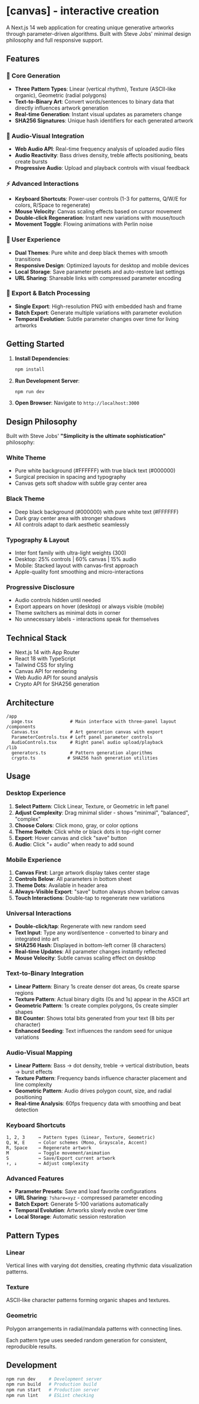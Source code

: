 # [canvas] - interactive creation

A Next.js 14 web application for creating unique generative artworks through parameter-driven algorithms. Built with Steve Jobs' minimal design philosophy and full responsive support.

## Features

### **🎨 Core Generation**
- **Three Pattern Types**: Linear (vertical rhythm), Texture (ASCII-like organic), Geometric (radial polygons)
- **Text-to-Binary Art**: Convert words/sentences to binary data that directly influences artwork generation
- **Real-time Generation**: Instant visual updates as parameters change
- **SHA256 Signatures**: Unique hash identifiers for each generated artwork

### **🎵 Audio-Visual Integration**
- **Web Audio API**: Real-time frequency analysis of uploaded audio files
- **Audio Reactivity**: Bass drives density, treble affects positioning, beats create bursts
- **Progressive Audio**: Upload and playback controls with visual feedback

### **⚡ Advanced Interactions**
- **Keyboard Shortcuts**: Power-user controls (1-3 for patterns, Q/W/E for colors, R/Space to regenerate)
- **Mouse Velocity**: Canvas scaling effects based on cursor movement
- **Double-click Regeneration**: Instant new variations with mouse/touch
- **Movement Toggle**: Flowing animations with Perlin noise

### **🎯 User Experience**
- **Dual Themes**: Pure white and deep black themes with smooth transitions
- **Responsive Design**: Optimized layouts for desktop and mobile devices
- **Local Storage**: Save parameter presets and auto-restore last settings
- **URL Sharing**: Shareable links with compressed parameter encoding

### **📁 Export & Batch Processing**
- **Single Export**: High-resolution PNG with embedded hash and frame
- **Batch Export**: Generate multiple variations with parameter evolution
- **Temporal Evolution**: Subtle parameter changes over time for living artworks

## Getting Started

1. **Install Dependencies**:
   ```bash
   npm install
   ```

2. **Run Development Server**:
   ```bash
   npm run dev
   ```

3. **Open Browser**:
   Navigate to `http://localhost:3000`

## Design Philosophy

Built with Steve Jobs' **"Simplicity is the ultimate sophistication"** philosophy:

### **White Theme**
- Pure white background (#FFFFFF) with true black text (#000000)
- Surgical precision in spacing and typography
- Canvas gets soft shadow with subtle gray center area

### **Black Theme** 
- Deep black background (#000000) with pure white text (#FFFFFF)
- Dark gray center area with stronger shadows
- All controls adapt to dark aesthetic seamlessly

### **Typography & Layout**
- Inter font family with ultra-light weights (300)
- Desktop: 25% controls | 60% canvas | 15% audio
- Mobile: Stacked layout with canvas-first approach
- Apple-quality font smoothing and micro-interactions

### **Progressive Disclosure**
- Audio controls hidden until needed
- Export appears on hover (desktop) or always visible (mobile)
- Theme switchers as minimal dots in corner
- No unnecessary labels - interactions speak for themselves

## Technical Stack

- Next.js 14 with App Router
- React 18 with TypeScript
- Tailwind CSS for styling
- Canvas API for rendering
- Web Audio API for sound analysis
- Crypto API for SHA256 generation

## Architecture

```
/app
  page.tsx              # Main interface with three-panel layout
/components
  Canvas.tsx            # Art generation canvas with export
  ParameterControls.tsx # Left panel parameter controls
  AudioControls.tsx     # Right panel audio upload/playback
/lib
  generators.ts         # Pattern generation algorithms
  crypto.ts            # SHA256 hash generation utilities
```

## Usage

### **Desktop Experience**
1. **Select Pattern**: Click Linear, Texture, or Geometric in left panel
2. **Adjust Complexity**: Drag minimal slider - shows "minimal", "balanced", "complex"
3. **Choose Colors**: Click mono, gray, or color options  
4. **Theme Switch**: Click white or black dots in top-right corner
5. **Export**: Hover canvas and click "save" button
6. **Audio**: Click "+ audio" when ready to add sound

### **Mobile Experience**
1. **Canvas First**: Large artwork display takes center stage
2. **Controls Below**: All parameters in bottom sheet
3. **Theme Dots**: Available in header area
4. **Always-Visible Export**: "save" button always shown below canvas
5. **Touch Interactions**: Double-tap to regenerate new variations

### **Universal Interactions**
- **Double-click/tap**: Regenerate with new random seed
- **Text Input**: Type any word/sentence - converted to binary and integrated into art
- **SHA256 Hash**: Displayed in bottom-left corner (8 characters)
- **Real-time Updates**: All parameter changes instantly reflected
- **Mouse Velocity**: Subtle canvas scaling effect on desktop

### **Text-to-Binary Integration**
- **Linear Pattern**: Binary 1s create denser dot areas, 0s create sparse regions
- **Texture Pattern**: Actual binary digits (0s and 1s) appear in the ASCII art
- **Geometric Pattern**: 1s create complex polygons, 0s create simpler shapes
- **Bit Counter**: Shows total bits generated from your text (8 bits per character)
- **Enhanced Seeding**: Text influences the random seed for unique variations

### **Audio-Visual Mapping**
- **Linear Pattern**: Bass → dot density, treble → vertical distribution, beats → burst effects
- **Texture Pattern**: Frequency bands influence character placement and line complexity
- **Geometric Pattern**: Audio drives polygon count, size, and radial positioning
- **Real-time Analysis**: 60fps frequency data with smoothing and beat detection

### **Keyboard Shortcuts**
```
1, 2, 3     → Pattern types (Linear, Texture, Geometric)
Q, W, E     → Color schemes (Mono, Grayscale, Accent)
R, Space    → Regenerate artwork
M           → Toggle movement/animation
S           → Save/Export current artwork
↑, ↓        → Adjust complexity
```

### **Advanced Features**
- **Parameter Presets**: Save and load favorite configurations
- **URL Sharing**: `?share=xyz` - compressed parameter encoding
- **Batch Export**: Generate 5-100 variations automatically
- **Temporal Evolution**: Artworks slowly evolve over time
- **Local Storage**: Automatic session restoration

## Pattern Types

### Linear
Vertical lines with varying dot densities, creating rhythmic data visualization patterns.

### Texture  
ASCII-like character patterns forming organic shapes and textures.

### Geometric
Polygon arrangements in radial/mandala patterns with connecting lines.

Each pattern type uses seeded random generation for consistent, reproducible results.

## Development

```bash
npm run dev     # Development server
npm run build   # Production build  
npm run start   # Production server
npm run lint    # ESLint checking
```